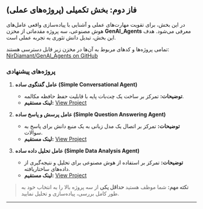 
## فاز دوم: بخش تکمیلی (پروژه‌های عملی)

در این بخش، برای تقویت مهارت‌های عملی و آشنایی با پیاده‌سازی واقعی عامل‌های هوش مصنوعی، سه پروژه مقدماتی از مخزن **GenAI_Agents** معرفی می‌شود. هدف این بخش، تبدیل دانش تئوری به تجربه عملی است.

تمامی پروژه‌ها و کدهای مربوط به آن‌ها در مخزن زیر قابل دسترسی هستند:
[NirDiamant/GenAI_Agents on GitHub](https://github.com/NirDiamant/GenAI_Agents)

### پروژه‌های پیشنهادی

1.  **عامل گفتگوی ساده (Simple Conversational Agent)**
    * **توضیحات:** تمرکز بر ساخت یک چت‌بات پایه با قابلیت حفظ حافظه مکالمه.
    * **لینک مستقیم:** [View Project](https://github.com/NirDiamant/GenAI_Agents/tree/main/Simple-Conversational-Agent)

2.  **عامل پرسش و پاسخ ساده (Simple Question Answering Agent)**
    * **توضیحات:** تمرکز بر اتصال یک مدل زبانی به یک منبع دانش برای پاسخ به سوالات.
    * **لینک مستقیم:** [View Project](https://github.com/NirDiamant/GenAI_Agents/tree/main/Simple-Question-Answering-Agent)

3.  **عامل تحلیل داده ساده (Simple Data Analysis Agent)**
    * **توضیحات:** تمرکز بر استفاده از هوش مصنوعی برای تحلیل و نتیجه‌گیری از داده‌های ساختاریافته.
    * **لینک مستقیم:** [View Project](https://github.com/NirDiamant/GenAI_Agents/tree/main/Simple-Data-Analysis-Agent)

> **نکته مهم:** شما موظف هستید **حداقل یکی** از سه پروژه بالا را به انتخاب خود به طور کامل بررسی، پیاده‌سازی و تحلیل نمایید.

---
